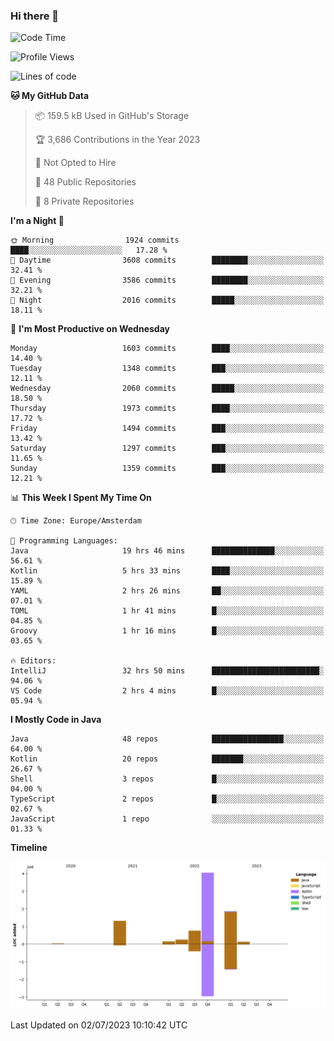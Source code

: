 ### Hi there 👋


<!--START_SECTION:waka-->
![Code Time](http://img.shields.io/badge/Code%20Time-3%2C308%20hrs%2044%20mins-blue)

![Profile Views](http://img.shields.io/badge/Profile%20Views-113-blue)

![Lines of code](https://img.shields.io/badge/From%20Hello%20World%20I%27ve%20Written-8.5%20million%20lines%20of%20code-blue)

**🐱 My GitHub Data** 

> 📦 159.5 kB Used in GitHub's Storage 
 > 
> 🏆 3,686 Contributions in the Year 2023
 > 
> 🚫 Not Opted to Hire
 > 
> 📜 48 Public Repositories 
 > 
> 🔑 8 Private Repositories 
 > 
**I'm a Night 🦉** 

```text
🌞 Morning                1924 commits        ████░░░░░░░░░░░░░░░░░░░░░   17.28 % 
🌆 Daytime                3608 commits        ████████░░░░░░░░░░░░░░░░░   32.41 % 
🌃 Evening                3586 commits        ████████░░░░░░░░░░░░░░░░░   32.21 % 
🌙 Night                  2016 commits        █████░░░░░░░░░░░░░░░░░░░░   18.11 % 
```
📅 **I'm Most Productive on Wednesday** 

```text
Monday                   1603 commits        ████░░░░░░░░░░░░░░░░░░░░░   14.40 % 
Tuesday                  1348 commits        ███░░░░░░░░░░░░░░░░░░░░░░   12.11 % 
Wednesday                2060 commits        █████░░░░░░░░░░░░░░░░░░░░   18.50 % 
Thursday                 1973 commits        ████░░░░░░░░░░░░░░░░░░░░░   17.72 % 
Friday                   1494 commits        ███░░░░░░░░░░░░░░░░░░░░░░   13.42 % 
Saturday                 1297 commits        ███░░░░░░░░░░░░░░░░░░░░░░   11.65 % 
Sunday                   1359 commits        ███░░░░░░░░░░░░░░░░░░░░░░   12.21 % 
```


📊 **This Week I Spent My Time On** 

```text
🕑︎ Time Zone: Europe/Amsterdam

💬 Programming Languages: 
Java                     19 hrs 46 mins      ██████████████░░░░░░░░░░░   56.61 % 
Kotlin                   5 hrs 33 mins       ████░░░░░░░░░░░░░░░░░░░░░   15.89 % 
YAML                     2 hrs 26 mins       ██░░░░░░░░░░░░░░░░░░░░░░░   07.01 % 
TOML                     1 hr 41 mins        █░░░░░░░░░░░░░░░░░░░░░░░░   04.85 % 
Groovy                   1 hr 16 mins        █░░░░░░░░░░░░░░░░░░░░░░░░   03.65 % 

🔥 Editors: 
IntelliJ                 32 hrs 50 mins      ████████████████████████░   94.06 % 
VS Code                  2 hrs 4 mins        █░░░░░░░░░░░░░░░░░░░░░░░░   05.94 % 
```

**I Mostly Code in Java** 

```text
Java                     48 repos            ████████████████░░░░░░░░░   64.00 % 
Kotlin                   20 repos            ███████░░░░░░░░░░░░░░░░░░   26.67 % 
Shell                    3 repos             █░░░░░░░░░░░░░░░░░░░░░░░░   04.00 % 
TypeScript               2 repos             █░░░░░░░░░░░░░░░░░░░░░░░░   02.67 % 
JavaScript               1 repo              ░░░░░░░░░░░░░░░░░░░░░░░░░   01.33 % 
```



**Timeline**

![Lines of Code chart](https://raw.githubusercontent.com/powercasgamer/powercasgamer/master/assets/bar_graph.png)


 Last Updated on 02/07/2023 10:10:42 UTC
<!--END_SECTION:waka-->
